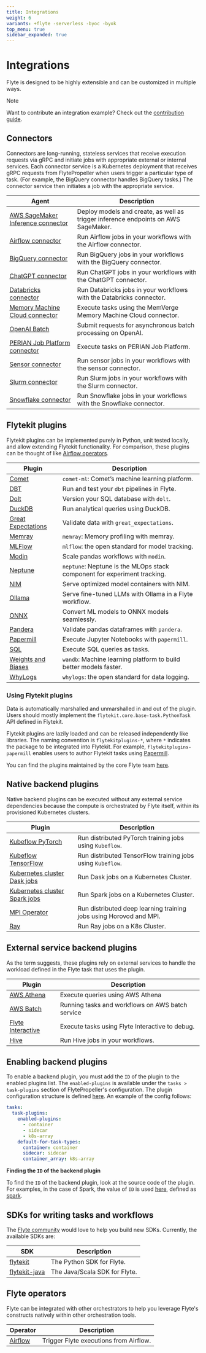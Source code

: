 ```yaml
---
title: Integrations
weight: 6
variants: +flyte -serverless -byoc -byok
top_menu: true
sidebar_expanded: true
---
```


# Integrations

Flyte is designed to be highly extensible and can be customized in multiple ways.

> [!NOTE]
> Want to contribute an integration example? Check out the [contribution guide](../community/contribute/contribute-examples).


## Connectors

Connectors are long-running, stateless services that receive execution requests via gRPC and initiate jobs with appropriate external or internal services. Each connector service is a Kubernetes deployment that receives gRPC requests from FlytePropeller when users trigger a particular type of task. (For example, the BigQuery connector handles BigQuery tasks.) The connector service then initiates a job with the appropriate service.

<!-- [TODO: add back when creating a connector page is properly relocated]
 If you don't see the connector you need below, see [Developing connectors](https://docs.flyte.org/en/latest/flyte_connectors/developing_connectors.html)" to learn how to develop a new connector.
-->

| Agent | Description |
|-------|-------------|
| [AWS SageMaker Inference connector](connectors/sagemaker-inference-connector/_index) | Deploy models and create, as well as trigger inference endpoints on AWS SageMaker. |
| [Airflow connector](connectors/airflow-connector/_index) | Run Airflow jobs in your workflows with the Airflow connector. |
| [BigQuery connector](connectors/bigquery-connector/_index) | Run BigQuery jobs in your workflows with the BigQuery connector. |
| [ChatGPT connector](connectors/chatgpt-connector/_index) | Run ChatGPT jobs in your workflows with the ChatGPT connector. |
| [Databricks connector](connectors/databricks-connector/_index) | Run Databricks jobs in your workflows with the Databricks connector. |
| [Memory Machine Cloud connector](connectors/mmcloud-connector/_index) | Execute tasks using the MemVerge Memory Machine Cloud connector. |
| [OpenAI Batch](connectors/openai-batch-connector/_index) | Submit requests for asynchronous batch processing on OpenAI. |
| [PERIAN Job Platform connector](connectors/perian-connector/_index) | Execute tasks on PERIAN Job Platform. |
| [Sensor connector](connectors/sensor/_index) | Run sensor jobs in your workflows with the sensor connector. |
| [Slurm connector](connectors/slurm-connector/_index) | Run Slurm jobs in your workflows with the Slurm connector. |
| [Snowflake connector](connectors//snowflake-connector/_index) | Run Snowflake jobs in your workflows with the Snowflake connector. |


## Flytekit plugins

Flytekit plugins can be implemented purely in Python, unit tested locally, and allow extending
Flytekit functionality. For comparison, these plugins can be thought of like
[Airflow operators](https://airflow.apache.org/docs/apache-airflow/stable/howto/operator/index.html).

| Plugin | Description |
|--------|-------------|
| [Comet](flytekit-plugins/comet-ml-plugin/_index) | `comet-ml`: Comet’s machine learning platform. |
| [DBT](flytekit-plugins/dbt-plugin/_index) | Run and test your `dbt` pipelines in Flyte. |
| [Dolt](flytekit-plugins/dolt-plugin/_index) | Version your SQL database with `dolt`. |
| [DuckDB](flytekit-plugins/duckdb-plugin/_index) | Run analytical queries using DuckDB. |
| [Great Expectations](flytekit-plugins/greatexpectations-plugin/_index) | Validate data with `great_expectations`. |
| [Memray](flytekit-plugins/memray-plugin/_index) | `memray`: Memory profiling with memray. |
| [MLFlow](flytekit-plugins/mlflow-plugin/_index) | `mlflow`: the open standard for model tracking. |
| [Modin](flytekit-plugins/modin-plugin/_index) | Scale pandas workflows with `modin`. |
| [Neptune](flytekit-plugins/neptune-plugin/_index) | `neptune`: Neptune is the MLOps stack component for experiment tracking. |
| [NIM](flytekit-plugins/nim-plugin/_index) | Serve optimized model containers with NIM. |
| [Ollama](flytekit-plugins/ollama-plugin/_index) | Serve fine-tuned LLMs with Ollama in a Flyte workflow. |
| [ONNX](flytekit-plugins/onnx-plugin/_index) | Convert ML models to ONNX models seamlessly. |
| [Pandera](flytekit-plugins/pandera-plugin/_index) | Validate pandas dataframes with `pandera`. |
| [Papermill](flytekit-plugins/papermill-plugin/_index) | Execute Jupyter Notebooks with `papermill`. |
| [SQL](flytekit-plugins/sql-plugin/_index) | Execute SQL queries as tasks. |
| [Weights and Biases](flytekit-plugins/wandb-plugin/_index) | `wandb`: Machine learning platform to build better models faster. |
| [WhyLogs](flytekit-plugins/whylogs-plugin/_index) | `whylogs`: the open standard for data logging. |


### Using Flytekit plugins

Data is automatically marshalled and unmarshalled in and out of the plugin. Users should mostly implement the `flytekit.core.base-task.PythonTask` API defined in Flytekit.

Flytekit plugins are lazily loaded and can be released independently like libraries. The naming convention is `flytekitplugins-*`, where `*` indicates the package to be integrated into Flytekit. For example, `flytekitplugins-papermill` enables users to author Flytekit tasks using [Papermill](https://papermill.readthedocs.io/en/latest/).

You can find the plugins maintained by the core Flyte team [here](https://github.com/flyteorg/flytekit/tree/master/plugins).


## Native backend plugins

Native backend plugins can be executed without any external service dependencies because the compute is orchestrated by Flyte itself, within its provisioned Kubernetes clusters.

| Plugin | Description |
|--------|-------------|
| [Kubeflow PyTorch](native-backend-plugins/kfpytorch-plugin/_index) | Run distributed PyTorch training jobs using `Kubeflow`. |
| [Kubeflow TensorFlow](native-backend-plugins/kftensorflow-plugin/_index) | Run distributed TensorFlow training jobs using `Kubeflow`. |
| [Kubernetes cluster Dask jobs](native-backend-plugins/k8s-dask-plugin/_index) | Run Dask jobs on a Kubernetes Cluster. |
| [Kubernetes cluster Spark jobs](native-backend-plugins/k8s-spark-plugin/_index) | Run Spark jobs on a Kubernetes Cluster. |
| [MPI Operator](native-backend-plugins/kfmpi-plugin/_index) | Run distributed deep learning training jobs using Horovod and MPI. |
| [Ray](native-backend-plugins/ray-plugin/_index) | Run Ray jobs on a K8s Cluster. |

<!-- TODO: Include this above? | [Kubernetes pods](native-backend-plugins/k8s-pod-plugin/_index) | Execute Kubernetes pods for arbitrary workloads. | -->


## External service backend plugins

As the term suggests, these plugins rely on external services to handle the workload defined in the Flyte task that uses the plugin.

| Plugin | Description |
|--------|-------------|
| [AWS Athena](external-service-backend-plugins/athena-plugin/_index) | Execute queries using AWS Athena |
| [AWS Batch](external-service-backend-plugins/aws-batch-plugin/_index) | Running tasks and workflows on AWS batch service |
| [Flyte Interactive](external-service-backend-plugins/flyteinteractive-plugin/_index) | Execute tasks using Flyte Interactive to debug. |
| [Hive](external-service-backend-plugins/hive-plugin/_index) | Run Hive jobs in your workflows. |


## Enabling backend plugins

To enable a backend plugin, you must add the `ID` of the plugin to the enabled plugins list. The `enabled-plugins` is available under the `tasks > task-plugins` section of FlytePropeller's configuration.
The plugin configuration structure is defined [here](https://pkg.go.dev/github.com/flyteorg/flytepropeller@v0.6.1/pkg/controller/nodes/task/config#TaskPluginConfig). An example of the config follows:

```yaml
tasks:
  task-plugins:
    enabled-plugins:
      - container
      - sidecar
      - k8s-array
    default-for-task-types:
      container: container
      sidecar: sidecar
      container_array: k8s-array
```

**Finding the `ID` of the backend plugin**

To find the `ID` of the backend plugin, look at the source code of the plugin. For examples, in the case of Spark, the value of `ID` is used [here](https://github.com/flyteorg/flyteplugins/blob/v0.5.25/go/tasks/plugins/k8s/spark/spark.go#L424), defined as [spark](https://github.com/flyteorg/flyteplugins/blob/v0.5.25/go/tasks/plugins/k8s/spark/spark.go#L41).


## SDKs for writing tasks and workflows

The [Flyte community](../community/_index) would love to help you build new SDKs. Currently, the available SDKs are:

| SDK | Description |
|-----|-------------|
| [flytekit](https://github.com/flyteorg/flytekit) | The Python SDK for Flyte. |
| [flytekit-java](https://github.com/flyteorg/flytekit-java) | The Java/Scala SDK for Flyte. |

## Flyte operators

Flyte can be integrated with other orchestrators to help you leverage Flyte's
constructs natively within other orchestration tools.

| Operator | Description |
|----------|-------------|
| [Airflow](flyte-operators/airflow-plugin/_index) | Trigger Flyte executions from Airflow. |

